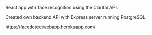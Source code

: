 React app with face recognition using the Clarifai API.

Created own backend API with Express server running PostgreSQL.

https://facedetectwebapp.herokuapp.com/
